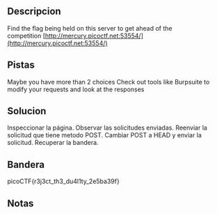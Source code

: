 ## Descripcion
Find the flag being held on this server to get ahead of the competition [http://mercury.picoctf.net:53554/](http://mercury.picoctf.net:53554/)

## Pistas
Maybe you have more than 2 choices
Check out tools like Burpsuite to modify your requests and look at the responses

## Solucion
Inspeccionar la página.
Observar las solicitudes enviadas.
Reenviar la solicitud que tiene metodo POST.
Cambiar POST a HEAD y enviar la solicitud.
Recuperar la bandera.

## Bandera
picoCTF{r3j3ct_th3_du4l1ty_2e5ba39f}

## Notas


